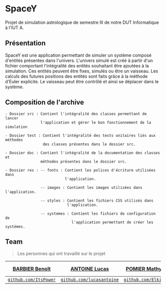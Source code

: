 # SpaceY

Projet de simulation astrologique de semestre III de notre DUT Informatique à l'IUT A.

## Présentation

SpaceY est une application permettant de simuler un système composé d'entités 
présentes dans l'univers. L'univers simulé est créé à partir d'un fichier comportant 
l'intégralité des entités souhaitant être ajoutées à la simulation. Ces entités peuvent 
être fixes, simulés ou être un vaisseau. Les calculs des futures positions des entités 
sont faits grâce à la méthode d'Euler explicite. Le vaisseau peut être contrôlé et ainsi 
se déplacer dans le système.

## Composition de l'archive
    - Dossier src : Contient l'intégralité des classes permettant de lancer 
                    l'application et gérer le bon fonctionnement de la simulation
                    
    - Dossier test : Contient l'intégralité des tests unitaires liés aux méthodes
                     des classes présentes dans le dossier src.
                     
    - Dossier doc : Contient l'intégralité de la documentation des classes et 
                    méthodes présentes dans le dossier src.
                    
    - Dossier res : -- fonts : Contient les polices d'écriture utilisées dans
                               l'application.
                               
                    -- images : Contient les images utilisées dans l'application.
                    
                    -- styles : Contient les fichiers CSS utilisés dans 
                                l'application.
                                
                    -- systemes : Contient les fichiers de configuration de 
                                  l'application permettant de créer les systèmes.
               
## Team
> Les personnes qui ont travaillé sur le projet

| <a href="http://ItsPower.fr" target="_blank">**BARBIER Benoît**</a> | <a href="https://www.lucas-antoine.com/" target="_blank">**ANTOINE Lucas**</a> | <a href="https://www.mathys-pomier.fr/" target="_blank">**POMIER Mathys**</a> | <a href="https://www.google.fr/" target="_blank">**RYCKEBUSCHE Corentin**</a> |
| :---: |:---:| :---:| :---:|
| <a href="http://github.com/ItsPower" target="_blank">`github.com/ItsPower`</a> | <a href="https://www.github.com/lucasantoine" target="_blank">`github.com/lucasantoine`</a> | <a href="https://www.github.com/Elkios" target="_blank">`github.com/Elkios`</a> | <a href="https://www.google.fr/" target="_blank">`Lien corentin`</a> 
